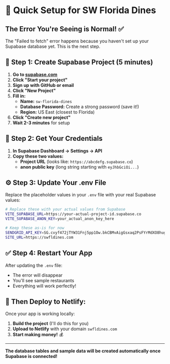# 🚀 Quick Setup for SW Florida Dines

## The Error You're Seeing is Normal! ✅

The "Failed to fetch" error happens because you haven't set up your Supabase database yet. This is the next step.

## 🎯 **Step 1: Create Supabase Project (5 minutes)**

1. **Go to [supabase.com](https://supabase.com)**
2. **Click "Start your project"**
3. **Sign up with GitHub or email**
4. **Click "New Project"**
5. **Fill in:**
   - **Name:** `sw-florida-dines`
   - **Database Password:** Create a strong password (save it!)
   - **Region:** US East (closest to Florida)
6. **Click "Create new project"**
7. **Wait 2-3 minutes** for setup

## 🔑 **Step 2: Get Your Credentials**

1. **In Supabase Dashboard → Settings → API**
2. **Copy these two values:**
   - **Project URL** (looks like: `https://abcdefg.supabase.co`)
   - **anon public key** (long string starting with `eyJhbGciOi...`)

## ⚙️ **Step 3: Update Your .env File**

Replace the placeholder values in your `.env` file with your real Supabase values:

```bash
# Replace these with your actual values from Supabase
VITE_SUPABASE_URL=https://your-actual-project-id.supabase.co
VITE_SUPABASE_ANON_KEY=your_actual_anon_key_here

# Keep these as-is for now
SENDGRID_API_KEY=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
SITE_URL=https://swfldines.com
```

## ✅ **Step 4: Restart Your App**

After updating the `.env` file:
- The error will disappear
- You'll see sample restaurants
- Everything will work perfectly!

## 🎯 **Then Deploy to Netlify:**

Once your app is working locally:
1. **Build the project** (I'll do this for you)
2. **Upload to Netlify** with your domain `swfldines.com`
3. **Start making money!** 💰

---

**The database tables and sample data will be created automatically once Supabase is connected!**